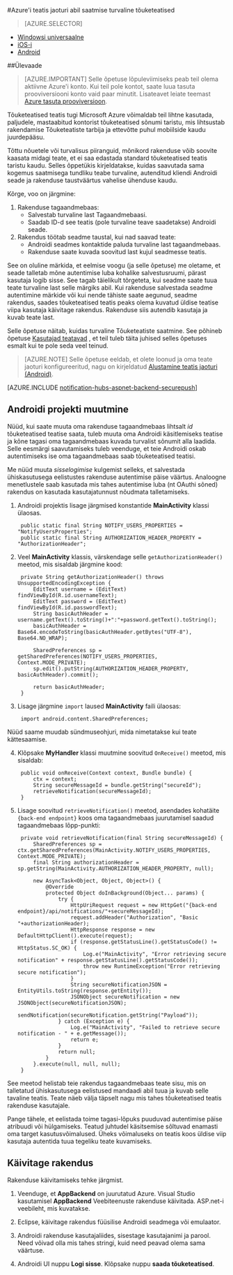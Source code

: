 <properties
    pageTitle="Azure'i teatis jaoturi abil saatmise turvaline tõuketeatised"
    description="Saate teada, kuidas saatmiseks Androidi rakenduse turvaline Tõuketeatiste Azure. Kirjutatud Java ja C# koodi näidised."
    documentationCenter="android"
    keywords="tõuketeatised teatis Tõuketeatiste, push sõnumite Androidi tõuketeatised"
    authors="ysxu"
    manager="erikre"
    editor=""
    services="notification-hubs"/>

<tags
    ms.service="notification-hubs"
    ms.workload="mobile"
    ms.tgt_pltfrm="android"
    ms.devlang="java"
    ms.topic="article"
    ms.date="06/29/2016" 
    ms.author="yuaxu"/>

#<a name="sending-secure-push-notifications-with-azure-notification-hubs"></a>Azure'i teatis jaoturi abil saatmise turvaline tõuketeatised

> [AZURE.SELECTOR]
- [Windowsi universaalne](notification-hubs-aspnet-backend-windows-dotnet-wns-secure-push-notification.md)
- [iOS-i](notification-hubs-aspnet-backend-ios-push-apple-apns-secure-notification.md)
- [Android](notification-hubs-aspnet-backend-android-secure-google-gcm-push-notification.md)

##<a name="overview"></a>Ülevaade

> [AZURE.IMPORTANT] Selle õpetuse lõpuleviimiseks peab teil olema aktiivne Azure'i konto. Kui teil pole kontot, saate luua tasuta prooviversiooni konto vaid paar minutit. Lisateavet leiate teemast [Azure tasuta prooviversioon](https://azure.microsoft.com/pricing/free-trial/?WT.mc_id=A643EE910&amp;returnurl=http%3A%2F%2Fazure.microsoft.com%2Fen-us%2Fdocumentation%2Farticles%2Fpartner-xamarin-notification-hubs-ios-get-started).

Tõuketeatised teatis tugi Microsoft Azure võimaldab teil lihtne kasutada, paljudele, mastaabitud kontorist tõuketeatised sõnumi taristu, mis lihtsustab rakendamise Tõuketeatiste tarbija ja ettevõtte puhul mobiilside kaudu juurdepääsu.

Tõttu nõuetele või turvalisus piiranguid, mõnikord rakenduse võib soovite kaasata midagi teate, et ei saa edastada standard tõuketeatised teatis taristu kaudu. Selles õppetükis kirjeldatakse, kuidas saavutada sama kogemus saatmisega tundliku teabe turvaline, autenditud kliendi Androidi seade ja rakenduse taustväärtus vahelise ühenduse kaudu.

Kõrge, voo on järgmine:

1. Rakenduse tagaandmebaas:
    - Salvestab turvaline last Tagaandmebaasi.
    - Saadab ID-d see teatis (pole turvaline teave saadetakse) Androidi seade.
2. Rakendus töötab seadme taustal, kui nad saavad teate:
    - Androidi seadmes kontaktide paluda turvaline last tagaandmebaas.
    - Rakenduse saate kuvada soovitud last kujul seadmesse teatis.

See on oluline märkida, et eelmise voogu (ja selle õpetuse) me oletame, et seade talletab mõne autentimise luba kohalike salvestusruumi, pärast kasutaja logib sisse. See tagab täielikult tõrgeteta, kui seadme saate tuua teate turvaline last selle märgiks abil. Kui rakenduse salvestada seadme autentimine märkide või kui nende tähiste saate aegunud, seadme rakendus, saades tõuketeatised teatis peaks olema kuvatud üldise teatise viipa kasutaja käivitage rakendus. Rakenduse siis autendib kasutaja ja kuvab teate last.

Selle õpetuse näitab, kuidas turvaline Tõuketeatiste saatmine. See põhineb õpetuse [Kasutajad teatavad](notification-hubs-aspnet-backend-gcm-android-push-to-user-google-notification.md) , et teil tuleb täita juhised selles õpetuses esmalt kui te pole seda veel teinud.

> [AZURE.NOTE] Selle õpetuse eeldab, et olete loonud ja oma teate jaoturi konfigureeritud, nagu on kirjeldatud [Alustamine teatis jaoturi (Android)](notification-hubs-android-push-notification-google-gcm-get-started.md).

[AZURE.INCLUDE [notification-hubs-aspnet-backend-securepush](../../includes/notification-hubs-aspnet-backend-securepush.md)]

## <a name="modify-the-android-project"></a>Androidi projekti muutmine

Nüüd, kui saate muuta oma rakenduse tagaandmebaas lihtsalt *id* tõuketeatised teatise saata, tuleb muuta oma Androidi käsitlemiseks teatise ja kõne tagasi oma tagaandmebaas kuvada turvalist sõnumit alla laadida.
Selle eesmärgi saavutamiseks tuleb veenduge, et teie Androidi oskab autentimiseks ise oma tagaandmebaas saab tõuketeatised teatisi.

Me nüüd muuta *sisselogimise* kulgemist selleks, et salvestada ühiskasutusega eelistustes rakenduse autentimise päise väärtus. Analoogne menetlustele saab kasutada mis tahes autentimise luba (nt OAuthi sõned) rakendus on kasutada kasutajatunnust nõudmata talletamiseks.

1. Androidi projektis lisage järgmised konstantide **MainActivity** klassi ülaosas.

        public static final String NOTIFY_USERS_PROPERTIES = "NotifyUsersProperties";
        public static final String AUTHORIZATION_HEADER_PROPERTY = "AuthorizationHeader";

2. Veel **MainActivity** klassis, värskendage selle `getAuthorizationHeader()` meetod, mis sisaldab järgmine kood:

        private String getAuthorizationHeader() throws UnsupportedEncodingException {
            EditText username = (EditText) findViewById(R.id.usernameText);
            EditText password = (EditText) findViewById(R.id.passwordText);
            String basicAuthHeader = username.getText().toString()+":"+password.getText().toString();
            basicAuthHeader = Base64.encodeToString(basicAuthHeader.getBytes("UTF-8"), Base64.NO_WRAP);

            SharedPreferences sp = getSharedPreferences(NOTIFY_USERS_PROPERTIES, Context.MODE_PRIVATE);
            sp.edit().putString(AUTHORIZATION_HEADER_PROPERTY, basicAuthHeader).commit();

            return basicAuthHeader;
        }

3. Lisage järgmine `import` laused **MainActivity** faili ülaosas:

        import android.content.SharedPreferences;

Nüüd saame muudab sündmuseohjuri, mida nimetatakse kui teate kättesaamise.

4. Klõpsake **MyHandler** klassi muutmine soovitud `OnReceive()` meetod, mis sisaldab:

        public void onReceive(Context context, Bundle bundle) {
            ctx = context;
            String secureMessageId = bundle.getString("secureId");
            retrieveNotification(secureMessageId);
        }

5. Lisage soovitud `retrieveNotification()` meetod, asendades kohatäite `{back-end endpoint}` koos oma tagaandmebaas juurutamisel saadud tagaandmebaas lõpp-punkti:

        private void retrieveNotification(final String secureMessageId) {
            SharedPreferences sp = ctx.getSharedPreferences(MainActivity.NOTIFY_USERS_PROPERTIES, Context.MODE_PRIVATE);
            final String authorizationHeader = sp.getString(MainActivity.AUTHORIZATION_HEADER_PROPERTY, null);

            new AsyncTask<Object, Object, Object>() {
                @Override
                protected Object doInBackground(Object... params) {
                    try {
                        HttpUriRequest request = new HttpGet("{back-end endpoint}/api/notifications/"+secureMessageId);
                        request.addHeader("Authorization", "Basic "+authorizationHeader);
                        HttpResponse response = new DefaultHttpClient().execute(request);
                        if (response.getStatusLine().getStatusCode() != HttpStatus.SC_OK) {
                            Log.e("MainActivity", "Error retrieving secure notification" + response.getStatusLine().getStatusCode());
                            throw new RuntimeException("Error retrieving secure notification");
                        }
                        String secureNotificationJSON = EntityUtils.toString(response.getEntity());
                        JSONObject secureNotification = new JSONObject(secureNotificationJSON);
                        sendNotification(secureNotification.getString("Payload"));
                    } catch (Exception e) {
                        Log.e("MainActivity", "Failed to retrieve secure notification - " + e.getMessage());
                        return e;
                    }
                    return null;
                }
            }.execute(null, null, null);
        }


See meetod helistab teie rakendus tagaandmebaas teate sisu, mis on talletatud ühiskasutusega eelistused mandaadi abil tuua ja kuvab selle tavaline teatis. Teate näeb välja täpselt nagu mis tahes tõuketeatised teatis rakenduse kasutajale.

Pange tähele, et eelistada toime tagasi-lõpuks puuduvad autentimise päise atribuudi või hülgamiseks. Teatud juhtudel käsitsemise sõltuvad enamasti oma target kasutusvõimalused. Üheks võimaluseks on teatis koos üldise viip kasutaja autentida tuua tegeliku teate kuvamiseks.

## <a name="run-the-application"></a>Käivitage rakendus

Rakenduse käivitamiseks tehke järgmist.

1. Veenduge, et **AppBackend** on juurutatud Azure. Visual Studio kasutamisel **AppBackend** Veebiteenuste rakenduse käivitada. ASP.net-i veebileht, mis kuvatakse.

2. Eclipse, käivitage rakendus füüsilise Androidi seadmega või emulaator.

3. Androidi rakenduse kasutajaliides, sisestage kasutajanimi ja parool. Need võivad olla mis tahes stringi, kuid need peavad olema sama väärtuse.

4. Androidi UI nuppu **Logi sisse**. Klõpsake nuppu **saada tõuketeatised**.
